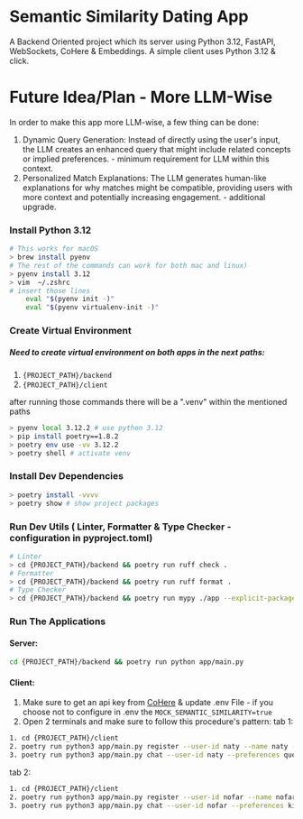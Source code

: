 # Semantic Similarity Dating App

A Backend Oriented project which its server using Python 3.12, FastAPI, WebSockets, CoHere & Embeddings.
A simple client uses Python 3.12 & click.

# Future Idea/Plan - More LLM-Wise

In order to make this app more LLM-wise, a few thing can be done:

1. Dynamic Query Generation: Instead of directly using the user's input, the LLM creates an enhanced query that might include related concepts or implied preferences. - minimum requirement for LLM within this context.
2. Personalized Match Explanations: The LLM generates human-like explanations for why matches might be compatible, providing users with more context and potentially increasing engagement. - additional upgrade.

### Install Python 3.12

```bash
# This works for macOS
> brew install pyenv
# The rest of the commands can work for both mac and linux)
> pyenv install 3.12
> vim  ~/.zshrc
# insert those lines
    eval "$(pyenv init -)"
    eval "$(pyenv virtualenv-init -)"
```

### Create Virtual Environment

##### Need to create virtual environment on both apps in the next paths:

1. `{PROJECT_PATH}/backend`
2. `{PROJECT_PATH}/client`

after running those commands there will be a ".venv" within the mentioned paths

```bash
> pyenv local 3.12.2 # use python 3.12
> pip install poetry==1.8.2
> poetry env use -vv 3.12.2
> poetry shell # activate venv
```

### Install Dev Dependencies

```bash
> poetry install -vvvv
> poetry show # show project packages
```

### Run Dev Utils ( Linter, Formatter & Type Checker - configuration in pyproject.toml)

```bash
# Linter
> cd {PROJECT_PATH}/backend && poetry run ruff check .
# Formatter
> cd {PROJECT_PATH}/backend && poetry run ruff format .
# Type Checker
> cd {PROJECT_PATH}/backend && poetry run mypy ./app --explicit-package-bases
```

### Run The Applications

#### Server:

```bash
cd {PROJECT_PATH}/backend && poetry run python app/main.py
```

#### Client:

1. Make sure to get an api key from [CoHere](https://cohere.com/) & update .env File - if you choose not to configure in .env the `MOCK_SEMANTIC_SIMILARITY=true`
2. Open 2 terminals and make sure to follow this procedure's pattern:
   tab 1:

```bash
1. cd {PROJECT_PATH}/client
2. poetry run python3 app/main.py register --user-id naty --name naty --description king
3. poetry run python3 app/main.py chat --user-id naty --preferences queen
```

tab 2:

```bash
1. cd {PROJECT_PATH}/client
2. poetry run python3 app/main.py register --user-id nofar --name nofar --description queen
3. poetry run python3 app/main.py chat --user-id nofar --preferences king
```
